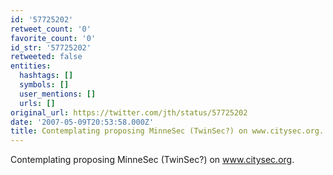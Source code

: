 ```yaml
---
id: '57725202'
retweet_count: '0'
favorite_count: '0'
id_str: '57725202'
retweeted: false
entities:
  hashtags: []
  symbols: []
  user_mentions: []
  urls: []
original_url: https://twitter.com/jth/status/57725202
date: '2007-05-09T20:53:58.000Z'
title: Contemplating proposing MinneSec (TwinSec?) on www.citysec.org.
---
```


Contemplating proposing MinneSec (TwinSec?) on www.citysec.org.